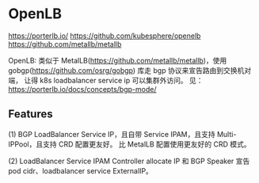 

# OpenLB
https://porterlb.io/
https://github.com/kubesphere/openelb
https://github.com/metallb/metallb

OpenLB: 类似于 MetalLB(https://github.com/metallb/metallb)，使用 gobgp(https://github.com/osrg/gobgp) 库走 bgp 协议来宣告路由到交换机对端，
让得 k8s loadbalancer service ip 可以集群外访问。 见：https://porterlb.io/docs/concepts/bgp-mode/

## Features
(1) BGP LoadBalancer Service IP，且自带 Service IPAM，且支持 Multi-IPPool，且支持 CRD 配置更友好。
比 MetalLB 配置使用更友好的 CRD 模式。

(2) LoadBalancer Service IPAM Controller allocate IP 和 BGP Speaker 宣告 pod cidr、loadbalancer service ExternalIP。
